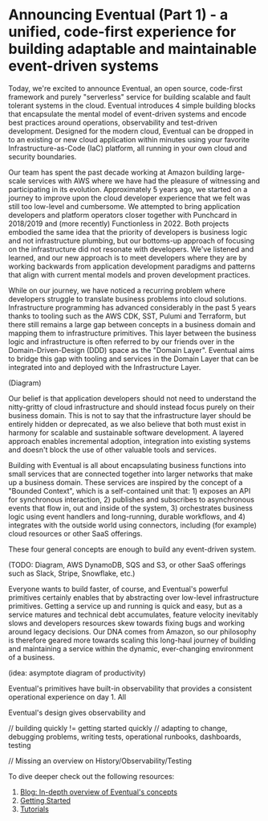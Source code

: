 # Announcing Eventual (Part 1) - a unified, code-first experience for building adaptable and maintainable event-driven systems

Today, we're excited to announce Eventual, an open source, code-first framework and purely "serverless" service for building scalable and fault tolerant systems in the cloud. Eventual introduces 4 simple building blocks that encapsulate the mental model of event-driven systems and encode best practices around operations, observability and test-driven development. Designed for the modern cloud, Eventual can be dropped in to an existing or new cloud application within minutes using your favorite Infrastructure-as-Code (IaC) platform, all running in your own cloud and security boundaries.

Our team has spent the past decade working at Amazon building large-scale services with AWS where we have had the pleasure of witnessing and participating in its evolution. Approximately 5 years ago, we started on a journey to improve upon the cloud developer experience that we felt was still too low-level and cumbersome. We attempted to bring application developers and platform operators closer together with Punchcard in 2018/2019 and (more recently) Functionless in 2022. Both projects embodied the same idea that the priority of developers is business logic and not infrastructure plumbing, but our bottoms-up approach of focusing on the infrastructure did not resonate with developers. We've listened and learned, and our new approach is to meet developers where they are by working backwards from application development paradigms and patterns that align with current mental models and proven development practices.

While on our journey, we have noticed a recurring problem where developers struggle to translate business problems into cloud solutions. Infrastructure programming has advanced considerably in the past 5 years thanks to tooling such as the AWS CDK, SST, Pulumi and Terraform, but there still remains a large gap between concepts in a business domain and mapping them to infrastructure primitives. This layer between the business logic and infrastructure is often referred to by our friends over in the Domain-Driven-Design (DDD) space as the "Domain Layer". Eventual aims to bridge this gap with tooling and services in the Domain Layer that can be integrated into and deployed with the Infrastructure Layer.

(Diagram)

Our belief is that application developers should not need to understand the nitty-gritty of cloud infrastructure and should instead focus purely on their business domain. This is not to say that the infrastructure layer should be entirely hidden or deprecated, as we also believe that both must exist in harmony for scalable and sustainable software development. A layered approach enables incremental adoption, integration into existing systems and doesn't block the use of other valuable tools and services.

Building with Eventual is all about encapsulating business functions into small services that are connected together into larger networks that make up a business domain. These services are inspired by the concept of a "Bounded Context", which is a self-contained unit that: 1) exposes an API for synchronous interaction, 2) publishes and subscribes to asynchronous events that flow in, out and inside of the system, 3) orchestrates business logic using event handlers and long-running, durable workflows, and 4) integrates with the outside world using connectors, including (for example) cloud resources or other SaaS offerings.

These four general concepts are enough to build any event-driven system.

(TODO: Diagram, AWS DynamoDB, SQS and S3, or other SaaS offerings such as Slack, Stripe, Snowflake, etc.)

Everyone wants to build faster, of course, and Eventual's powerful primitives certainly enables that by abstracting over low-level infrastructure primitives. Getting a service up and running is quick and easy, but as a service matures and technical debt accumulates, feature velocity inevitably slows and developers resources skew towards fixing bugs and working around legacy decisions. Our DNA comes from Amazon, so our philosophy is therefore geared more towards scaling this long-haul journey of building and maintaining a service within the dynamic, ever-changing environment of a business.

(idea: asymptote diagram of productivity)

Eventual's primitives have built-in observability that provides a consistent operational experience on day 1. All

Eventual's design gives observability and

// building quickly != getting started quickly
// adapting to change, debugging problems, writing tests, operational runbooks, dashboards, testing

// Missing an overview on History/Observability/Testing

To dive deeper check out the following resources:

1. [Blog: In-depth overview of Eventual's concepts]()
2. [Getting Started]()
3. [Tutorials]()
